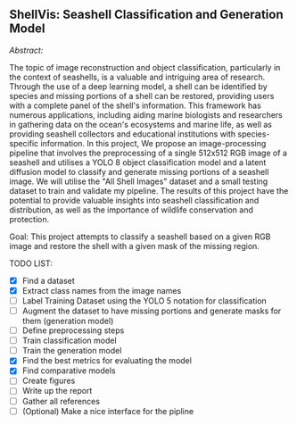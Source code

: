 ShellVis: Seashell Classification and Generation Model
---

*Abstract:*

The topic of image reconstruction and object classification, particularly in the context of seashells, is a valuable and 
intriguing area of research. Through the use of a deep learning model, a shell can be identified by species and missing 
portions of a shell can be restored, providing users with a complete panel of the shell's information. This framework has 
numerous applications, including aiding marine biologists and researchers in gathering data on the ocean's ecosystems and 
marine life, as well as providing seashell collectors and educational institutions with species-specific information. In 
this project, We propose an image-processing pipeline that involves the preprocessing of a single 512x512 RGB image of a 
seashell and utilises a YOLO 8 object classification model and a latent diffusion model to classify and generate missing 
portions of a seashell image. We will utilise the "All Shell Images" dataset and a small testing dataset to train and validate 
my pipeline. The results of this project have the potential to provide valuable insights into seashell classification and 
distribution, as well as the importance of wildlife conservation and protection.


Goal: This project attempts to classify a seashell based on a given RGB image and restore the shell with a given mask of the missing region.

TODO LIST:

- [x] Find a dataset
- [x] Extract class names from the image names
- [ ] Label Training Dataset using the YOLO 5 notation for classification
- [ ] Augment the dataset to have missing portions and generate masks for them (generation model)
- [ ] Define preprocessing steps
- [ ] Train classification model
- [ ] Train the generation model
- [x] Find the best metrics for evaluating the model
- [x] Find comparative models
- [ ] Create figures
- [ ] Write up the report
- [ ] Gather all references
- [ ] (Optional) Make a nice interface for the pipline
